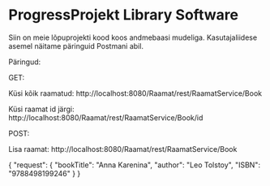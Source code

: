 # ProgressProjekt Library Software

Siin on meie lõpuprojekti kood koos andmebaasi mudeliga. Kasutajaliidese asemel näitame päringuid Postmani abil.

Päringud:

GET:

Küsi kõik raamatud: http://localhost:8080/Raamat/rest/RaamatService/Book

Küsi raamat id järgi: http://localhost:8080/Raamat/rest/RaamatService/Book/id

POST:

Lisa raamat: http://localhost:8080/Raamat/rest/RaamatService/Book

{
	"request": {
		"bookTitle": "Anna Karenina",
		"author": "Leo Tolstoy",
		"ISBN": "9788498199246"
	}
}
